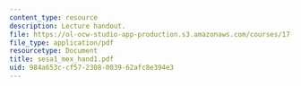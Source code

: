 ```yaml
---
content_type: resource
description: Lecture handout.
file: https://ol-ocw-studio-app-production.s3.amazonaws.com/courses/17-55j-introduction-to-latin-american-studies-fall-2006/984a653ccf572308003962afc8e394e3_sesa1_mex_hand1.pdf
file_type: application/pdf
resourcetype: Document
title: sesa1_mex_hand1.pdf
uid: 984a653c-cf57-2308-0039-62afc8e394e3
---
```


